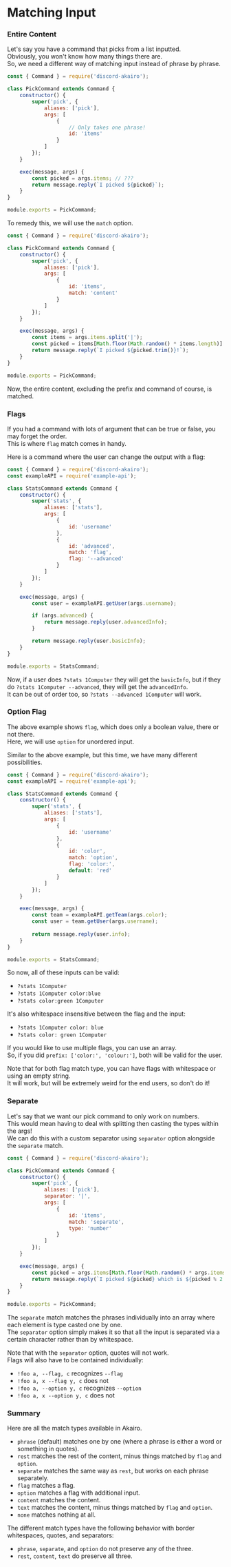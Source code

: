 # Matching Input

### Entire Content

Let's say you have a command that picks from a list inputted.  
Obviously, you won't know how many things there are.  
So, we need a different way of matching input instead of phrase by phrase.  

```js
const { Command } = require('discord-akairo');

class PickCommand extends Command {
    constructor() {
        super('pick', {
            aliases: ['pick'],
            args: [
                {
                    // Only takes one phrase!
                    id: 'items'
                }
            ]
        });
    }

    exec(message, args) {
        const picked = args.items; // ???
        return message.reply(`I picked ${picked}`);
    }
}

module.exports = PickCommand;
```

To remedy this, we will use the `match` option.  

```js
const { Command } = require('discord-akairo');

class PickCommand extends Command {
    constructor() {
        super('pick', {
            aliases: ['pick'],
            args: [
                {
                    id: 'items',
                    match: 'content'
                }
            ]
        });
    }

    exec(message, args) {
        const items = args.items.split('|');
        const picked = items[Math.floor(Math.random() * items.length)]
        return message.reply(`I picked ${picked.trim()}!`);
    }
}

module.exports = PickCommand;
```

Now, the entire content, excluding the prefix and command of course, is matched. 

### Flags

If you had a command with lots of argument that can be true or false, you may forget the order.  
This is where `flag` match comes in handy.  

Here is a command where the user can change the output with a flag:  

```js
const { Command } = require('discord-akairo');
const exampleAPI = require('example-api');

class StatsCommand extends Command {
    constructor() {
        super('stats', {
            aliases: ['stats'],
            args: [
                {
                    id: 'username'
                },
                {
                    id: 'advanced',
                    match: 'flag',
                    flag: '--advanced'
                }
            ]
        });
    }

    exec(message, args) {
        const user = exampleAPI.getUser(args.username);

        if (args.advanced) {
            return message.reply(user.advancedInfo);
        }

        return message.reply(user.basicInfo);
    }
}

module.exports = StatsCommand;
```

Now, if a user does `?stats 1Computer` they will get the `basicInfo`, but if they do `?stats 1Computer --advanced`, they will get the `advancedInfo`.  
It can be out of order too, so `?stats --advanced 1Computer` will work.  

### Option Flag

The above example shows `flag`, which does only a boolean value, there or not there.  
Here, we will use `option` for unordered input.  

Similar to the above example, but this time, we have many different possibilities.  

```js
const { Command } = require('discord-akairo');
const exampleAPI = require('example-api');

class StatsCommand extends Command {
    constructor() {
        super('stats', {
            aliases: ['stats'],
            args: [
                {
                    id: 'username'
                },
                {
                    id: 'color',
                    match: 'option',
                    flag: 'color:',
                    default: 'red'
                }
            ]
        });
    }

    exec(message, args) {
        const team = exampleAPI.getTeam(args.color);
        const user = team.getUser(args.username);
        
        return message.reply(user.info);
    }
}

module.exports = StatsCommand;
```

So now, all of these inputs can be valid:  

- `?stats 1Computer`
- `?stats 1Computer color:blue`
- `?stats color:green 1Computer`

It's also whitespace insensitive between the flag and the input:  

- `?stats 1Computer color: blue`
- `?stats color: green 1Computer`

If you would like to use multiple flags, you can use an array.  
So, if you did `prefix: ['color:', 'colour:']`, both will be valid for the user.  

Note that for both flag match type, you can have flags with whitespace or using an empty string.  
It will work, but will be extremely weird for the end users, so don't do it!  

### Separate

Let's say that we want our pick command to only work on numbers.    
This would mean having to deal with splitting then casting the types within the args!  
We can do this with a custom separator using `separator` option alongside the `separate` match.  

```js
const { Command } = require('discord-akairo');

class PickCommand extends Command {
    constructor() {
        super('pick', {
            aliases: ['pick'],
            separator: '|',
            args: [
                {
                    id: 'items',
                    match: 'separate',
                    type: 'number'
                }
            ]
        });
    }

    exec(message, args) {
        const picked = args.items[Math.floor(Math.random() * args.items.length)]
        return message.reply(`I picked ${picked} which is ${picked % 2 === 0 ? 'even' : 'odd'}!`);
    }
}

module.exports = PickCommand;
``` 

The `separate` match matches the phrases individually into an array where each element is type casted one by one.  
The `separator` option simply makes it so that all the input is separated via a certain character rather than by whitespace.  

Note that with the `separator` option, quotes will not work.  
Flags will also have to be contained individually:  

- `!foo a, --flag, c` recognizes `--flag`
- `!foo a, x --flag y, c` does not
- `!foo a, --option y, c` recognizes `--option`
- `!foo a, x --option y, c` does not

### Summary

Here are all the match types available in Akairo.  

- `phrase` (default) matches one by one (where a phrase is either a word or something in quotes).
- `rest` matches the rest of the content, minus things matched by `flag` and `option`.
- `separate` matches the same way as `rest`, but works on each phrase separately.
- `flag` matches a flag.
- `option` matches a flag with additional input.
- `content` matches the content.
- `text` matches the content, minus things matched by `flag` and `option`.
- `none` matches nothing at all.

The different match types have the following behavior with border whitespaces, quotes, and separators:  
- `phrase`, `separate`, and `option` do not preserve any of the three.  
- `rest`, `content`, `text` do preserve all three.  

